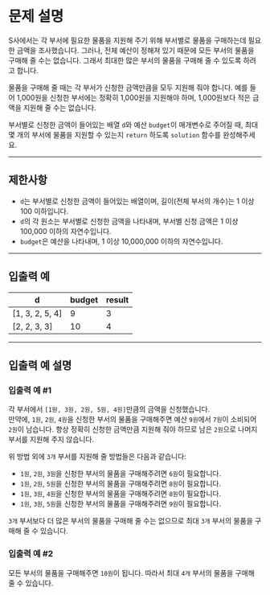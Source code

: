 # 문제 설명

S사에서는 각 부서에 필요한 물품을 지원해 주기 위해 부서별로 물품을 구매하는데 필요한 금액을 조사했습니다. 그러나, 전체 예산이 정해져 있기 때문에 모든 부서의 물품을 구매해 줄 수는 없습니다. 그래서 최대한 많은 부서의 물품을 구매해 줄 수 있도록 하려고 합니다.

물품을 구매해 줄 때는 각 부서가 신청한 금액만큼을 모두 지원해 줘야 합니다. 예를 들어 1,000원을 신청한 부서에는 정확히 1,000원을 지원해야 하며, 1,000원보다 적은 금액을 지원해 줄 수는 없습니다.

부서별로 신청한 금액이 들어있는 배열 `d`와 예산 `budget`이 매개변수로 주어질 때, 최대 몇 개의 부서에 물품을 지원할 수 있는지 `return` 하도록 `solution` 함수를 완성해주세요.

---

## 제한사항

- `d`는 부서별로 신청한 금액이 들어있는 배열이며, 길이(전체 부서의 개수)는 1 이상 100 이하입니다.
- `d`의 각 원소는 부서별로 신청한 금액을 나타내며, 부서별 신청 금액은 1 이상 100,000 이하의 자연수입니다.
- `budget`은 예산을 나타내며, 1 이상 10,000,000 이하의 자연수입니다.

---

## 입출력 예

| d             | budget | result |
|---------------|--------|--------|
| [1, 3, 2, 5, 4] | 9      | 3      |
| [2, 2, 3, 3]   | 10     | 4      |

---

## 입출력 예 설명

### 입출력 예 #1

각 부서에서 `[1원, 3원, 2원, 5원, 4원]`만큼의 금액을 신청했습니다.  
만약에, `1원`, `2원`, `4원`을 신청한 부서의 물품을 구매해주면 예산 `9원`에서 `7원`이 소비되어 `2원`이 남습니다. 항상 정확히 신청한 금액만큼 지원해 줘야 하므로 남은 `2원`으로 나머지 부서를 지원해 주지 않습니다.  

위 방법 외에 `3개` 부서를 지원해 줄 방법들은 다음과 같습니다:
- `1원`, `2원`, `3원`을 신청한 부서의 물품을 구매해주려면 `6원`이 필요합니다.
- `1원`, `2원`, `5원`을 신청한 부서의 물품을 구매해주려면 `8원`이 필요합니다.
- `1원`, `3원`, `4원`을 신청한 부서의 물품을 구매해주려면 `8원`이 필요합니다.
- `1원`, `3원`, `5원`을 신청한 부서의 물품을 구매해주려면 `9원`이 필요합니다.

`3개` 부서보다 더 많은 부서의 물품을 구매해 줄 수는 없으므로 최대 `3개` 부서의 물품을 구매해 줄 수 있습니다.

### 입출력 예 #2

모든 부서의 물품을 구매해주면 `10원`이 됩니다. 따라서 최대 `4개` 부서의 물품을 구매해 줄 수 있습니다.
